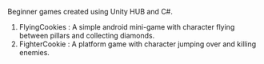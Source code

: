 Beginner games created using Unity HUB and C#.
1. FlyingCookies : A simple android mini-game with character flying between pillars and collecting diamonds.
2. FighterCookie : A platform game with character jumping over and killing enemies.
